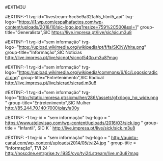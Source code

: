 #EXTM3U

#EXTINF:-1 tvg-id="livestream-5cc5e9a32fa55_html5_api" tvg-logo="https://i1.wp.com/espalhafactos.com/wp-content/uploads/2018/10/sic-logo.jpg?resize=759%2C500&ssl=1" group-title="Generalista",SIC
https://live.impresa.pt/live/sic/sic.m3u8

#EXTINF:-1 tvg-id="sem informação" tvg-logo="https://upload.wikimedia.org/wikipedia/pt/f/fa/SICNWhite.png" group-title="Informação",SIC Noticias
http://live.impresa.pt/live/sicnot/sicnot540p.m3u8?mag

#EXTINF:-1 tvg-id="sem informação" tvg-logo="https://upload.wikimedia.org/wikipedia/commons/6/6c/Logosicradical.png" group-title="Entretenimento",SIC Radical
http://live.impresa.pt/live/sicrad/sicrad.m3u8

#EXTINF:-1 tvg-id="sem informação" tvg-logo="http://static.impresa.pt/sicmulher/286//assets/gfx/logo_hq_wide.png" group-title="Entretenimento",SIC Mulher
http://85.244.70.140:7000/play/a00y

#EXTINF: -1 tvg-id = "sem informação" tvg-logo = " https://www.atelevisao.com/wp-content/uploads/2016/03/sick.jpg " group-title = "Infantil", SIC K ´
http://live.impresa.pt/live/sick/sick.m3u8

#EXTINF: -1 tvg-id = "sem informação" tvg-logo = " http://quinto-canal.com/wp-content/uploads/2014/05/tvi24.jpg " group-title = "Informação", TVI 24 ´
http://noscdne.entrprise.tv:1935/cvo/tvi24.stream/live.m3u8?mag
